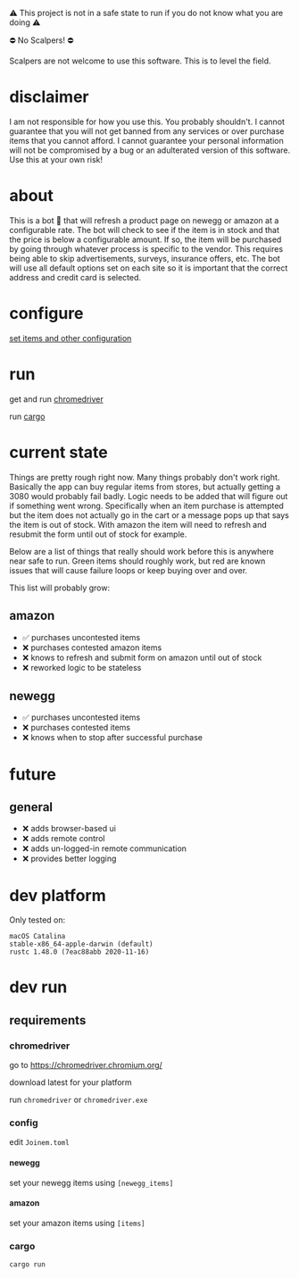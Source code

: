 :warning: This project is not in a safe state to run if you do not 
know what you are doing :warning: 

:no_entry: No Scalpers! :no_entry:

Scalpers are not welcome to use this software. This is to level the field.

# disclaimer

I am not responsible for how you use this. You probably shouldn't.
I cannot guarantee that you will not get banned from any services or
over purchase items that you cannot afford. I cannot guarantee your 
personal information will not be compromised by a bug or an adulterated 
version of this software. Use this at your own risk!

# about

This is a bot :robot: that will refresh a product page on newegg or amazon at a
configurable rate. The bot will check to see if the item is in stock and 
that the price is below a configurable amount. If so, the item will be 
purchased by going through whatever process is specific to the vendor.
This requires being able to skip advertisements, surveys, insurance offers,
etc. The bot will use all default options set on each site so it is
important that the correct address and credit card is selected.

# configure

[set items and other configuration](#config)

# run

get and run [chromedriver](#chromedriver)

[//]: # (build binary and make instructions)
run [cargo](#cargo)

# current state

Things are pretty rough right now. Many things probably don't work right.
Basically the app can buy regular items from stores, but actually getting
a 3080 would probably fail badly. Logic needs to be added that will figure 
out if something went wrong. Specifically when an item purchase is attempted
but the item does not actually go in the cart or a message pops up that says
the item is out of stock. With amazon the item will need to refresh and 
resubmit the form until out of stock for example.

Below are a list of things that really should work before this is anywhere
near safe to run. Green items should roughly work, but red are known
issues that will cause failure loops or keep buying over and over.

This list will probably grow:

## amazon

- :white_check_mark: purchases uncontested items 
- :x: purchases contested amazon items 
- :x: knows to refresh and submit form on amazon until out of stock 
- :x: reworked logic to be stateless 

## newegg

- :white_check_mark: purchases uncontested items 
- :x: purchases contested items 
- :x: knows when to stop after successful purchase 

# future

## general

- :x:  adds browser-based ui 
- :x:  adds remote control 
- :x:  adds un-logged-in remote communication 
- :x:  provides better logging

# dev platform

Only tested on:

```
macOS Catalina 
stable-x86_64-apple-darwin (default)
rustc 1.48.0 (7eac88abb 2020-11-16)
```

# dev run

## requirements

### chromedriver

go to https://chromedriver.chromium.org/

download latest for your platform

run `chromedriver` or `chromedriver.exe`

### config 

edit `Joinem.toml`

#### newegg

set your newegg items using `[newegg_items]`

#### amazon

set your amazon items using `[items]`

### cargo

`cargo run`

[//]: # (build binary and make instructions)
[//]: # (FUTURE: dev install when using cargo-watch)
[//]: # (cargo install systemfd cargo-watch)
[//]: # (FUTURE: dev run when using cargo-watch)
[//]: # (systemfd --no-pid -s http::3030 -- cargo watch -x 'run')
